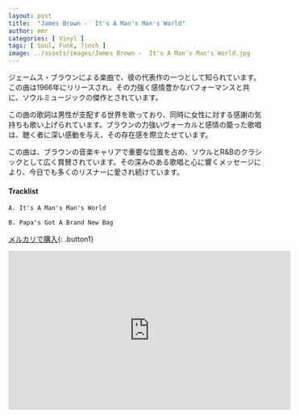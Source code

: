 ```yaml
---
layout: post
title:  "James Brown -  It's A Man's Man's World"
author: mmr
categories: [ Vinyl ]
tags: [ Soul, Funk, 7inch ]
image: ../assets/images/James Brown -  It's A Man's Man's World.jpg
---
```


ジェームス・ブラウンによる楽曲で、彼の代表作の一つとして知られています。この曲は1966年にリリースされ、その力強く感情豊かなパフォーマンスと共に、ソウルミュージックの傑作とされています。

この曲の歌詞は男性が支配する世界を歌っており、同時に女性に対する感謝の気持ちも歌い上げられています。ブラウンの力強いヴォーカルと感情の籠った歌唱は、聴く者に深い感動を与え、その存在感を際立たせています。

この曲は、ブラウンの音楽キャリアで重要な位置を占め、ソウルとR&Bのクラシックとして広く賞賛されています。その深みのある歌唱と心に響くメッセージにより、今日でも多くのリスナーに愛され続けています。

#### Tracklist
```md
A. It's A Man's Man's World

B. Papa's Got A Brand New Bag
```

[メルカリで購入](https://jp.mercari.com/item/m26166401596?afid=6142608987){: .button1}

<iframe width="560" height="315" src="https://www.youtube.com/embed/H77fRz1rybs?si=wYDOE_p_OCxvdEdm" title="YouTube video player" frameborder="0" allow="accelerometer; autoplay; clipboard-write; encrypted-media; gyroscope; picture-in-picture; web-share" referrerpolicy="strict-origin-when-cross-origin" allowfullscreen></iframe>